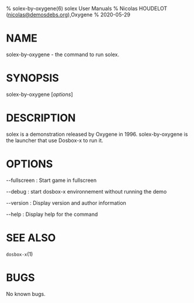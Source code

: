 % solex-by-oxygene(6) solex User Manuals
% Nicolas HOUDELOT (nicolas@demosdebs.org),Oxygene
% 2020-05-29

# NAME
solex-by-oxygene - the command to run solex.

# SYNOPSIS
solex-by-oxygene [*options*]

# DESCRIPTION
solex is a demonstration released by Oxygene in 1996.
solex-by-oxygene is the launcher that use Dosbox-x to run it.

# OPTIONS
\--fullscreen
:   Start game in fullscreen

\--debug
:   start dosbox-x environnement without running the demo

\--version
:   Display version and author information

\--help
:   Display help for the command

# SEE ALSO
`dosbox-x`(1)

# BUGS
No known bugs.
